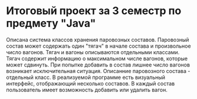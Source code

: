 # Итоговый проект за 3 семестр по предмету "Java"

Описана система классов хранения паровозных составов.
Паровозный состав может содержать один "тягач" в начале состава и произвольное число вагонов.
Тягач и вагоны описываются отдельными классами.
Тягач содержит информацию о максимальном числе вагонов, которые может сдвинуть.
При попытке добавить в состав лишнее число вагонов возникает исключительная ситуация.
Описанние паровозного состава - отдельный класс.
В реализуемой программе есть визуальный интерфейс, отображающий несколько составов.
В каждый состав пользователь имеет возможность добавить или удалить вагон.
